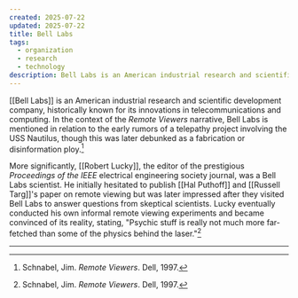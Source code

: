 ```yaml
---
created: 2025-07-22
updated: 2025-07-22
title: Bell Labs
tags:
  - organization
  - research
  - technology
description: Bell Labs is an American industrial research and scientific development company, historically known for its innovations in telecommunications and computing.
---
```


[[Bell Labs]] is an American industrial research and scientific development company, historically known for its innovations in telecommunications and computing. In the context of the *Remote Viewers* narrative, Bell Labs is mentioned in relation to the early rumors of a telepathy project involving the USS Nautilus, though this was later debunked as a fabrication or disinformation ploy.[^1]

More significantly, [[Robert Lucky]], the editor of the prestigious *Proceedings of the IEEE* electrical engineering society journal, was a Bell Labs scientist. He initially hesitated to publish [[Hal Puthoff]] and [[Russell Targ]]'s paper on remote viewing but was later impressed after they visited Bell Labs to answer questions from skeptical scientists. Lucky eventually conducted his own informal remote viewing experiments and became convinced of its reality, stating, "Psychic stuff is really not much more far-fetched than some of the physics behind the laser."[^1]

---

[^1]: Schnabel, Jim. *Remote Viewers*. Dell, 1997.